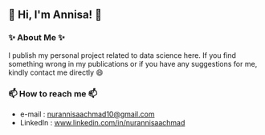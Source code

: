 ## 👋 Hi, I'm Annisa! 👋
### ✨ About Me ✨

I publish my personal project related to data science here. If you find something wrong in my publications or if you have any suggestions for me, kindly contact me directly 😄

### 📫 How to reach me 📫
- e-mail : nurannisaachmad10@gmail.com
- LinkedIn : www.linkedin.com/in/nurannisaachmad

<!--
**nurannisaa/nurannisaa** is a ✨ _special_ ✨ repository because its `README.md` (this file) appears on your GitHub profile.

Here are some ideas to get you started:

- 🔭 I’m currently working on ...
- 🌱 I’m currently learning Data Science
- 📫 How to reach me: ...
- 😄 Pronouns: ...
- ⚡ Fun fact: ...
-->
